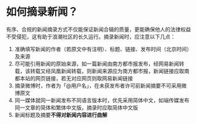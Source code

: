 # 如何摘录新闻？

有序、合规的新闻摘录方式不仅能保证新闻合辑的质量，更能确保他人的法律权益不受侵犯，这有助于浪潮社区的长久运行。摘录新闻时，应注意以下几点：

1. 准确填写新闻的作者（若原文中有注明）、标题、链接、发布时间（北京时间）及来源
2. 尽可能引用新闻的原始来源，如一篇新闻由南方都市报发布，经网易新闻转载，该转载又经凤凰新闻转载，则新闻来源应为南方都市报，新闻链接应取南都本站的网页链接，若无对应网页则取网易新闻链接
3. 摘录微博时，作者为「@用户名」，在未获发布者许可前新闻摘要不可采用微博原文
4. 同一媒体就同一新闻发布不同语言版本时，优先采用简体中文，如端传媒发布同一文章的简体和繁体中文版，摘录时应取简体中文版
5. 新闻标题及摘要**不得对新闻内容进行曲解**



